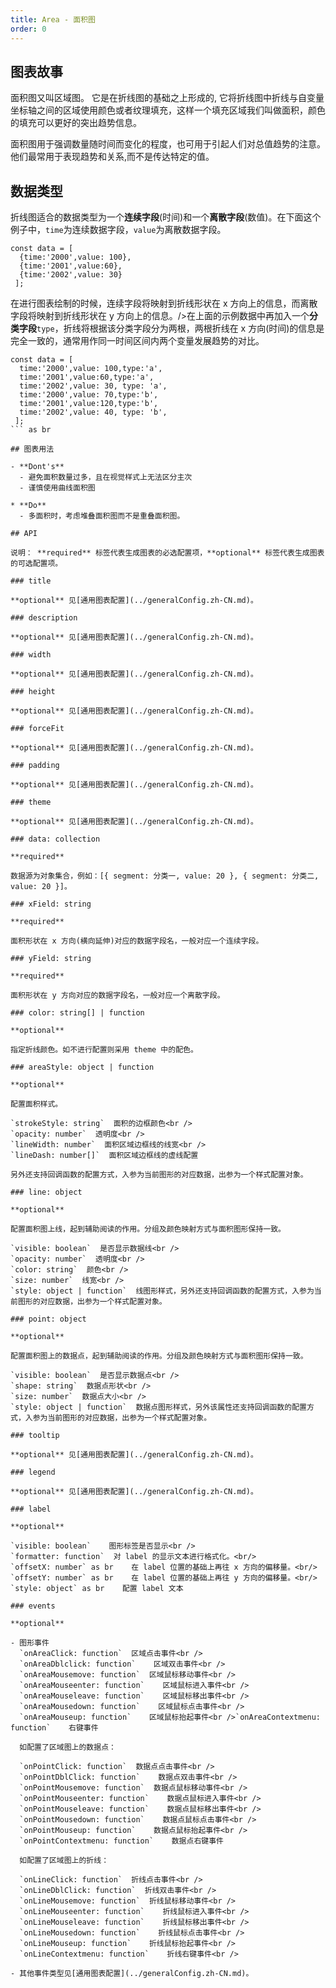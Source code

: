 ```yaml
---
title: Area - 面积图
order: 0
---
```


## 图表故事

面积图又叫区域图。 它是在折线图的基础之上形成的, 它将折线图中折线与自变量坐标轴之间的区域使用颜色或者纹理填充，这样一个填充区域我们叫做面积，颜色的填充可以更好的突出趋势信息。

面积图用于强调数量随时间而变化的程度，也可用于引起人们对总值趋势的注意。他们最常用于表现趋势和关系,而不是传达特定的值。

## 数据类型

折线图适合的数据类型为一个**连续字段**(时间)和一个**离散字段**(数值)。在下面这个例子中，`time`为连续数据字段，`value`为离散数据字段。

```
const data = [
  {time:'2000',value: 100},
  {time:'2001',value:60},
  {time:'2002',value: 30}
 ];
```

在进行图表绘制的时候，连续字段将映射到折线形状在 x 方向上的信息，而离散字段将映射到折线形状在 y 方向上的信息。/>在上面的示例数据中再加入一个**分类字段**`type`，折线将根据该分类字段分为两根，两根折线在 x 方向(时间)的信息是完全一致的，通常用作同一时间区间内两个变量发展趋势的对比。

```
const data = [
  time:'2000',value: 100,type:'a',
  time:'2001',value:60,type:'a',
  time:'2002',value: 30, type: 'a',
  time:'2000',value: 70,type:'b',
  time:'2001',value:120,type:'b',
  time:'2002',value: 40, type: 'b',
 ];
``` as br

## 图表用法

- **Dont's**
  - 避免面积数量过多，且在视觉样式上无法区分主次
  - 谨慎使用曲线面积图

* **Do**
  - 多面积时，考虑堆叠面积图而不是重叠面积图。

## API

说明： **required** 标签代表生成图表的必选配置项，**optional** 标签代表生成图表的可选配置项。

### title

**optional** 见[通用图表配置](../generalConfig.zh-CN.md)。

### description

**optional** 见[通用图表配置](../generalConfig.zh-CN.md)。

### width

**optional** 见[通用图表配置](../generalConfig.zh-CN.md)。

### height

**optional** 见[通用图表配置](../generalConfig.zh-CN.md)。

### forceFit

**optional** 见[通用图表配置](../generalConfig.zh-CN.md)。

### padding

**optional** 见[通用图表配置](../generalConfig.zh-CN.md)。

### theme

**optional** 见[通用图表配置](../generalConfig.zh-CN.md)。

### data: collection

**required**

数据源为对象集合，例如：[{ segment: 分类一, value: 20 }, { segment: 分类二, value: 20 }]。

### xField: string

**required**

面积形状在 x 方向(横向延伸)对应的数据字段名，一般对应一个连续字段。

### yField: string

**required**

面积形状在 y 方向对应的数据字段名，一般对应一个离散字段。

### color: string[] | function

**optional**

指定折线颜色。如不进行配置则采用 theme 中的配色。

### areaStyle: object | function

**optional**

配置面积样式。

`strokeStyle: string`  面积的边框颜色<br />
`opacity: number`  透明度<br />
`lineWidth: number`  面积区域边框线的线宽<br />
`lineDash: number[]`  面积区域边框线的虚线配置

另外还支持回调函数的配置方式，入参为当前图形的对应数据，出参为一个样式配置对象。

### line: object

**optional**

配置面积图上线，起到辅助阅读的作用。分组及颜色映射方式与面积图形保持一致。

`visible: boolean`  是否显示数据线<br />
`opacity: number`  透明度<br />
`color: string`  颜色<br />
`size: number`  线宽<br />
`style: object | function`  线图形样式，另外还支持回调函数的配置方式，入参为当前图形的对应数据，出参为一个样式配置对象。

### point: object

**optional**

配置面积图上的数据点，起到辅助阅读的作用。分组及颜色映射方式与面积图形保持一致。

`visible: boolean`  是否显示数据点<br />
`shape: string`  数据点形状<br />
`size: number`  数据点大小<br />
`style: object | function`  数据点图形样式，另外该属性还支持回调函数的配置方式，入参为当前图形的对应数据，出参为一个样式配置对象。

### tooltip

**optional** 见[通用图表配置](../generalConfig.zh-CN.md)。

### legend

**optional** 见[通用图表配置](../generalConfig.zh-CN.md)。

### label

**optional**

`visible: boolean`    图形标签是否显示<br />
`formatter: function`  对 label 的显示文本进行格式化。<br/>
`offsetX: number` as br    在 label 位置的基础上再往 x 方向的偏移量。<br/>
`offsetY: number` as br    在 label 位置的基础上再往 y 方向的偏移量。<br/>
`style: object` as br    配置 label 文本

### events

**optional**

- 图形事件
  `onAreaClick: function`  区域点击事件<br />
  `onAreaDblclick: function`    区域双击事件<br />
  `onAreaMousemove: function`  区域鼠标移动事件<br />
  `onAreaMouseenter: function`    区域鼠标进入事件<br />
  `onAreaMouseleave: function`    区域鼠标移出事件<br />
  `onAreaMousedown: function`    区域鼠标点击事件<br />
  `onAreaMouseup: function`    区域鼠标抬起事件<br />`onAreaContextmenu: function`    右键事件

  如配置了区域图上的数据点：

  `onPointClick: function`  数据点点击事件<br />
  `onPointDblClick: function`    数据点双击事件<br />
  `onPointMousemove: function`  数据点鼠标移动事件<br />
  `onPointMouseenter: function`    数据点鼠标进入事件<br />
  `onPointMouseleave: function`    数据点鼠标移出事件<br />
  `onPointMousedown: function`    数据点鼠标点击事件<br />
  `onPointMouseup: function`    数据点鼠标抬起事件<br />
  `onPointContextmenu: function`    数据点右键事件

  如配置了区域图上的折线：

  `onLineClick: function`  折线点击事件<br />
  `onLineDblClick: function`  折线双击事件<br />
  `onLineMousemove: function`  折线鼠标移动事件<br />
  `onLineMouseenter: function`    折线鼠标进入事件<br />
  `onLineMouseleave: function`    折线鼠标移出事件<br />
  `onLineMousedown: function`    折线鼠标点击事件<br />
  `onLineMouseup: function`    折线鼠标抬起事件<br />
  `onLineContextmenu: function`    折线右键事件<br />

- 其他事件类型见[通用图表配置](../generalConfig.zh-CN.md)。
